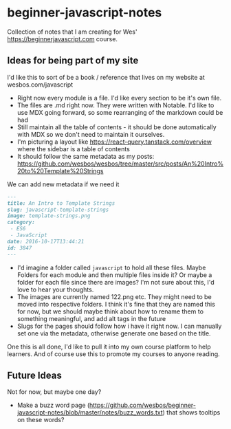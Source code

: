 # beginner-javascript-notes

Collection of notes that I am creating for Wes' https://beginnerjavascript.com course. 


## Ideas for being part of my site

I'd like this to sort of be a book / reference that lives on my website at wesbos.com/javascript

* Right now every module is a file. I'd like every section to be it's own file.
* The files are .md right now. They were written with Notable. I'd like to use MDX going forward, so some rearranging of the markdown could be had
* Still maintain all the table of contents - it should be done automatically with MDX so we don't need to maintain it ourselves.
* I'm picturing a layout like https://react-query.tanstack.com/overview where the sidebar is a table of contents
* It should follow the same metadata as my posts: https://github.com/wesbos/wesbos/tree/master/src/posts/An%20Intro%20to%20Template%20Strings

We can add new metadata if we need it

```markdown
---
title: An Intro to Template Strings
slug: javascript-template-strings
image: template-strings.png
category:
 - ES6
 - JavaScript
date: 2016-10-17T13:44:21
id: 3847
---
```

* I'd imagine a folder called `javascript` to hold all these files. Maybe Folders for each module and then multiple files inside it?  Or maybe a folder for each file since there are images? I'm not sure about this, I'd love to hear your thoughts.
* The images are currently named 122.png etc. They might need to be moved into respective folders. I think it's fine that they are named this for now, but we should maybe think about how to rename them to something meaningful, and add alt tags in the future
* Slugs for the pages should follow how i have it right now. I can manually set one via the metadata, otherwise generate one based on the title.

One this is all done, I'd like to pull it into my own course platform to help learners.  And of course use this to promote my courses to anyone reading. 

## Future Ideas
Not for now, but maybe one day?

* Make a buzz word page (https://github.com/wesbos/beginner-javascript-notes/blob/master/notes/buzz_words.txt) that shows tooltips on these words?
